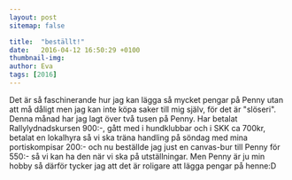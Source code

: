 ```yaml
---
layout: post
sitemap: false

title:  "beställt!"
date:   2016-04-12 16:50:29 +0100
thumbnail-img: 
author: Eva
tags: [2016]
---
```


Det är så faschinerande hur jag kan lägga så mycket pengar på Penny utan att må dåligt men jag kan inte köpa saker till mig själv, för det är "slöseri". Denna månad har jag lagt över två tusen på Penny. Har betalat Rallylydnadskursen 900:-, gått med i hundklubbar och i SKK ca 700kr, betalat en lokalhyra så vi ska träna handling på söndag med mina portiskompisar 200:- och nu beställde jag just en canvas-bur till Penny för 550:- så vi kan ha den när vi ska på utställningar. Men Penny är ju min hobby så därför tycker jag att det är roligare att lägga pengar på henne:D


